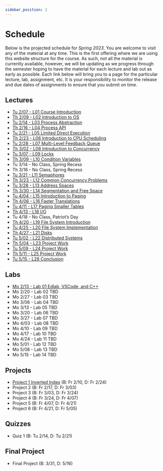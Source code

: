 ```yaml
---
sidebar_position: 2
---
```


# Schedule

Below is the projected schedule for *Spring 2023*. You are welcome to visit any of the material at any time. This is the first offering where we are using this website structure for the course. As such, not all the material is currently available, however, we will be updating as we progress through the semester hoping to have the material for each lecture and lab out as early as possible. Each link below will bring you to a page for the particular lecture, lab, assignment, etc. It is your responsibility to monitor the release and due dates of assignments to ensure that you submit on time.

## Lectures

- [Tu 2/07 - L01 Course Introduction](../../lectures/intro/)
- [Th 2/09 - L02 Introduction to OS](../../lectures/intro-os/)
- [Tu 2/14 - L03 Process Abstraction](../../lectures/process-abstraction/)
- [Th 2/16 - L04 Process API](../../lectures/process-api/)
- [Tu 2/21 - L05 Limited Direct Execution](../../lectures/limited-direct/)
- [Th 2/23 - L06 Introduction to CPU Scheduling](../../lectures/intro-cpu-sched/)
- [Tu 2/28 - L07 Multi-Level Feedback Queue](../../lectures/mlfq/)
- [Th 3/02 - L08 Introduction to Concurrency](../../lectures/intro-conc/)
- [Tu 3/07 - L09 Locks](../../lectures/locks/)
- [Th 3/09 - L10 Condition Variables](../../lectures/cond-vars/)
- Tu 3/14 - No Class, Spring Recess
- Th 3/16 - No Class, Spring Recess
- [Tu 3/21 - L11 Semaphores](../../lectures/semaphores/)
- [Th 3/23 - L12 Common Concurrency Problems](../../lectures/conc-problems/)
- [Tu 3/28 - L13 Address Spaces](../../lectures/addr-spaces/)
- [Th 3/30 - L14 Segmentation and Free Space](../../lectures/seg-free-space/)
- [Tu 4/04 - L15 Introduction to Paging](../../lectures/intro-paging/)
- [Th 4/06 - L16 Faster Translations](../../lectures/faster-impl/)
- [Tu 4/11 - L17 Paging Smaller Tables](../../lectures/paging-smaller-tables/)
- [Th 4/13 - L18 I/O](../../lectures/io/)
- Tu 4/18 - No Class, Patriot’s Day
- [Th 4/20 - L19 File System Introduction](../../lectures/fs-intro/)
- [Tu 4/25 - L20 File System Implementation](../../lectures/fs-impl/)
- [Th 4/27 - L21 Disks](../../lectures/disks/)
- [Tu 5/02 - L22 Distributed Systems](../../lectures/dist-sys/)
- [Th 5/04 - L23 Project Work](../../lectures/project-work-1/)
- [Tu 5/09 - L24 Project Work](../../lectures/project-work-2/)
- [Th 5/11 - L25 Project Work](../../lectures/project-work-3/)
- [Tu 5/15 - L26 Conclusion](../../lectures/conclusion/)

## Labs

- [Mo 2/13 - Lab 01 Edlab, VSCode, and C++](/docs/labs/lab1)
- Mo 2/20 - Lab 02 TBD
- Mo 2/27 - Lab 03 TBD
- Mo 3/06 - Lab 04 TBD
- Mo 3/13 - Lab 05 TBD
- Mo 3/20 - Lab 06 TBD
- Mo 3/27 - Lab 07 TBD
- Mo 4/03 - Lab 08 TBD
- Mo 4/10 - Lab 09 TBD
- Mo 4/17 - Lab 10 TBD
- Mo 4/24 - Lab 11 TBD
- Mo 5/01 - Lab 12 TBD
- Mo 5/08 - Lab 13 TBD
- Mo 5/15 - Lab 14 TBD

## Projects

- [Project 1 Inverted Index](/docs/projects/inverted-index) (B: Fr 2/10, D: Fr 2/24)
- Project 2 (B: Fr 2/17, D: Fr 3/03)
- Project 3 (B: Fr 3/03, D: Fr 3/24)
- Project 4 (B: Fr 3/24, D: Fr 4/07)
- Project 5 (B: Fr 4/07, D: Fr 4/21)
- Project 6 (B: Fr 4/21, D: Fr 5/05)

## Quizzes

- Quiz 1 (B: Tu 2/14, D: Tu 2/21)

## Final Project

- Final Project (B: 3/31, D: 5/16)
